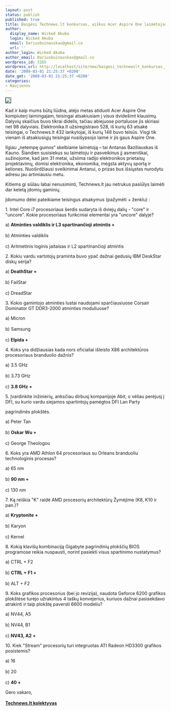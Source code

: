 ```yaml
---
layout: post
status: publish
published: true
title: Baigėsi Technews.lt konkursas, aiškus Acer Aspire One laimėtojas
author:
  display_name: Wicked Akuba
  login: Wicked Akuba
  email: Dariusbuinauskas@gmail.co
  url: ''
author_login: Wicked Akuba
author_email: Dariusbuinauskas@gmail.co
wordpress_id: 3165
wordpress_url: http://localhost/site/new/baigesi_technewslt_konkursas__aiskus_acer_aspire_one_laimetojas_/
date: '2009-03-01 21:25:37 +0200'
date_gmt: '2009-03-01 21:25:37 +0200'
categories:
- Naujienos
---
```

<div class="imgright"><img src="http://ezx.technews.lt/images/Products/acer_aspire_one_blue.jpg" border="1" /></div>
<p>Kad ir kaip mums būtų liūdna, atėjo metas atiduoti Acer Aspire One kompiuterį laimingajam, teisingai atsakiusiam į visus dvidešimt klausimų. Dalyvių skaičius buvo tikrai didelis, tačiau abiejuose portaluose jis skiriasi net 98 dalyviais. Elektronika.lt užsiregistravo 528, iš kurių 63 atsakė teisingai, o Technews.lt 432 lankytojai, iš kurių 148 buvo teisūs. Visgi tik vienam iš atsakiusiųjų teisingai nusišypsojo laimė ir jis gaus Aspire One.</p>
<p>Ilgiau „netempę gumos“ skelbiame laimėtoją – tai Antanas Baziliauskas iš Kauno.  Šiandien susisiekus su laimėtoju ir pasveikinus jį asmeniškai, sužinojome, kad jam 31 metai, užsiima radijo elektronikos prietaisų projektavimų, domisi elektronika, ekonomika, mėgsta aktyvų sportą ir keliones. Nuoširdžiausi sveikinimai Antanui, o prizas bus išsiųstas nurodytu adresu jau artimiausiu metu.</p>
<p>Kitiems gi siūlau labai nenusiminti, Technews.lt jau netrukus pasiūlys laimėti dar keletą įdomių gaminių. </p>
<p>Įdomumo dėlei pateikiame teisingus atsakymus (pažymėti + ženklu) :</p>
<p>1. Intel Core i7 procesoriaus šerdis sudaryta iš dviejų dalių - "core" ir "uncore". Kokie procesoriaus funkciniai elementai yra "uncore" dalyje?</p>
<p>a) <b>Atminties valdiklis ir L3 spartinančioji atmintis +</b><br />
<br />b) Atminties valdiklis<br />
<br />c) Aritmetinis loginis įaitaisas ir L2 spartinančioji atmintis</p>
<p>2. Kokiu vardu vartotojų praminta buvo ypač dažnai gedusių IBM DeskStar diskų serija?</p>
<p>a) <b>DeathStar +</b><br />
<br />b) FailStar<br />
<br />c) DreadStar</p>
<p>3. Kokio gamintojo atminties lustai naudojami sparčiausiuose Corsair Dominator GT DDR3-2000 atminties moduliuose?</p>
<p>a) Micron<br />
<br />b) Samsung<br />
<br />c) <b>Elpida +</b></p>
<p>4. Koks yra didžiausias kada nors oficialiai išleisto X86 architektūros procesoriaus branduolio dažnis?</p>
<p>a) 3.5 GHz<br />
<br />b) 3.73 GHz<br />
<br />c) <b>3.8 GHz +</b></p>
<p>5. Įvardinkite inžinierių, anksčiau dirbusį kompanijoje Abit, o vėliau perėjusį į DFI, su kurio vardu siejamos spartintojų pamėgtos DFI Lan Party </p>
<p>pagrindinės plokštės.</p>
<p>a) Peter Tan<br />
<br />b) <b>Oskar Wu +</b><br />
<br />c) George Theologou</p>
<p>6. Koks yra AMD Athlon 64 procesoriaus su Orleans branduoliu technologinis procesas?</p>
<p>a) 65 nm<br />
<br />b) <b>90 nm +</b><br />
<br />c) 130 nm</p>
<p>7. Ką reiškia "K" raidė AMD procesorių architektūrų Žymėjime (K8, K10 ir pan.)?</p>
<p>a) <b>Kryptonite +</b><br />
<br />b) Karyon<br />
<br />c) Kernel</p>
<p>8. Kokią klavišų kombinaciją Gigabyte pagrindinių plokščių BIOS programose reikia nuspausti, norint pasiekti visus spartinimo nustatymus?</p>
<p>a) CTRL + F2<br />
<br />b) <b>CTRL + F1 +</b><br />
<br />b) ALT + F2</p>
<p>9. Koks grafikos procesorius (bei jo revizija), naudota Geforce 6200 grafikos plokštėse turėjo užrakintus 4 taškų konvejerius, kuriuos dažnai pasisekdavo atrakinti ir taip plokštę paversti 6600 modeliu?</p>
<p>a) NV44, A5<br />
<br />b) NV44, B1<br />
<br />c) <b>NV43, A2 +</b></p>
<p>10. Kiek "Stream" procesorių turi integruotas ATI Radeon HD3300 grafikos posistemis?</p>
<p>a) 16<br />
<br />b) 20<br />
<br />c) <b>40 +</b></p>
<p>Gero vakaro,<br />
<br /><b><u>Technews.lt kolektyvas</u></b><br /></p>
